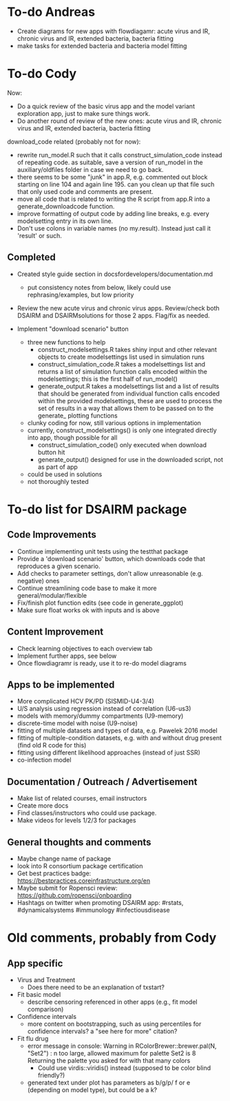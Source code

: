 # To-do Andreas

* Create diagrams for new apps with flowdiagamr: acute virus and IR, chronic virus and IR, extended bacteria, bacteria fitting
* make tasks for extended bacteria and bacteria model fitting


# To-do Cody

Now:
* Do a quick review of the basic virus app and the model variant exploration app, just to make sure things work.
* Do another round of review of the new ones: acute virus and IR, chronic virus and IR, extended bacteria, bacteria fitting


download_code related (probably not for now):
* rewrite run_model.R such that it calls construct_simulation_code instead of repeating code. as suitable, save a version of run_model in the auxiliary/oldfiles folder in case we need to go back.
* there seems to be some "junk" in app.R, e.g. commented out block starting on line 104 and again line 195. can you clean up that file such that only used code and comments are present.
* move all code that is related to writing the R script from app.R into a generate_downloadcode function. 
* improve formatting of output code by adding line breaks, e.g. every modelsetting entry in its own line. 
* Don't use colons in variable names (no my.result). Instead just call it 'result' or such.



## Completed
* Created style guide section in docsfordevelopers/documentation.md
    + put consistency notes from below, likely could use rephrasing/examples, but low priority
* Review the new acute virus and chronic virus apps. Review/check both DSAIRM and DSAIRMsolutions for those 2 apps. Flag/fix as needed.

* Implement "download scenario" button
    + three new functions to help
        - construct_modelsettings.R takes shiny input and other relevant objects to create modelsettings list used in simulation runs
        - construct_simulation_code.R takes a modelsettings list and returns a list of simulation function calls encoded within the modelsettings; this is the first half of run_model()
        - generate_output.R takes a modelsettings list and a list of results that should be generated from individual function calls encoded within the provided modelsettings, these are used to process the set of results in a way that allows them to be passed on to the generate_ plotting functions
    + clunky coding for now, still various options in implementation
    + currently, construct_modelsettings() is only one integrated directly into app, though possible for all
        - construct_simulation_code() only executed when download button hit
        - generate_output() designed for use in the downloaded script, not as part of app
    + could be used in solutions
    + not thoroughly tested
    



# To-do list for DSAIRM package

## Code Improvements
* Continue implementing unit tests using the testthat package
* Provide a 'download scenario' button, which downloads code that reproduces a given scenario.
* Add checks to parameter settings, don't allow unreasonable (e.g. negative) ones
* Continue streamlining code base to make it more general/modular/flexible
* Fix/finish plot function edits (see code in generate_ggplot)
* Make sure float works ok with inputs and is above

## Content Improvement
* Check learning objectives to each overview tab
* Implement further apps, see below
* Once flowdiagramr is ready, use it to re-do model diagrams


## Apps to be implemented
* More complicated HCV PK/PD (SISMID-U4-3/4)
* U/S analysis using regression instead of correlation (U6-us3)
* models with memory/dummy compartments (U9-memory)
* discrete-time model with noise (U9-noise)
* fitting of multiple datasets and types of data, e.g. Pawelek 2016 model
* fitting of multiple-condition datasets, e.g. with and without drug present (find old R code for this) 
* fitting using different likelihood approaches (instead of just SSR)
* co-infection model

## Documentation / Outreach / Advertisement
* Make list of related courses, email instructors
* Create more docs
* Find classes/instructors who could use package.
* Make videos for levels 1/2/3 for packages 


## General thoughts and comments
* Maybe change name of package
* look into R consortium package certification
* Get best practices badge: https://bestpractices.coreinfrastructure.org/en
* Maybe submit for Ropensci review: https://github.com/ropensci/onboarding
* Hashtags on twitter when promoting DSAIRM app: #rstats, #dynamicalsystems #immunology #infectiousdisease



# Old comments, probably from Cody

## App specific

* Virus and Treatment
  + Does there need to be an explanation of txstart? 
* Fit basic model
  + describe censoring referenced in other apps (e.g., fit model comparison)
* Confidence intervals
  + more content on bootstrapping, such as using percentiles for confidence intervals? a "see here for more" citation?
* Fit flu drug
  + error message in console: Warning in RColorBrewer::brewer.pal(N, "Set2") : n too large, allowed maximum for palette Set2 is 8 Returning the palette you asked for with that many colors
    - Could use virdis::viridis() instead (supposed to be color blind friendly?)
  + generated text under plot has parameters as b/g/p/ f or e (depending on model type), but could be a k?

